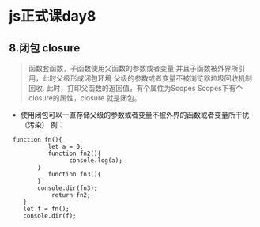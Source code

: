# js正式课day8
## 8.闭包   closure 
>函数套函数，子函数使用父函数的参数或者变量
  并且子函数被外界所引用，此时父级形成闭包环境
  父级的参数或者变量不被浏览器垃圾回收机制回收.
  此时，打印父函数的返回值，有个属性为Scopes
  Scopes下有个closure的属性，closure 就是闭包。
- 使用闭包可以一直存储父级的参数或者变量不被外界的函数或者变量所干扰（污染）
例：
```
 function fn(){
           let a = 0;
           function fn2(){
                 console.log(a);
        }   
           function fn3(){
        }
        console.dir(fn3);   
            return fn2;
    }
    let f = fn();
    console.dir(f);
```